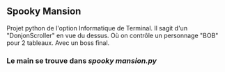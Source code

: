 ## Spooky Mansion

Projet python de l'option Informatique de Terminal.
Il sagit d'un "DonjonScroller" en vue du dessus. Où on contrôle un personnage
"BOB" pour 2 tableaux. Avec un boss final.

### Le main se trouve dans *spooky  mansion.py*